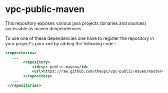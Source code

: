 # vpc-public-maven

This repository exposes various java projects (binaries and sources) accessible as maven denpendencies.

To use one of these dependencies one have to register the repository in your project's pom.xml by adding the following code :

```xml
<repositories>
   ...
        <repository>
            <id>vpc-public-maven</id>
            <url>https://raw.github.com/thevpc/vpc-public-maven/master</url>
        </repository>
   ...
 </repositories>
```

